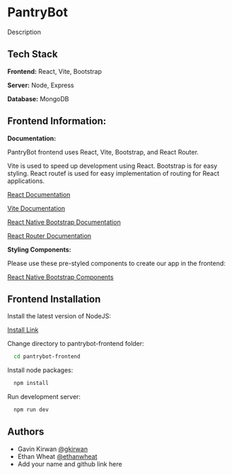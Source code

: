 
# PantryBot


Description
## Tech Stack

**Frontend:** React, Vite, Bootstrap

**Server:** Node, Express

**Database:** MongoDB


## Frontend Information:

**Documentation:**

PantryBot frontend uses React, Vite, Bootstrap, and React Router.

Vite is used to speed up development using React. Bootstrap is for easy styling. React routef is used for easy implementation of routing for React applications.

[React Documentation](https://react.dev/)

[Vite Documentation](https://vite.dev/)

[React Native Bootstrap Documentation](https://react-bootstrap.netlify.app/)

[React Router Documentation](https://reactrouter.com/en/main)

**Styling Components:**

Please use these pre-styled components to create our app in the frontend:

[React Native Bootstrap Components](https://react-bootstrap.netlify.app/docs/components/accordion)
## Frontend Installation

Install the latest version of NodeJS:

[Install Link](https://nodejs.org/en)

Change directory to pantrybot-frontend folder:

```bash
  cd pantrybot-frontend
```

Install node packages:

```bash
  npm install
```

Run development server:
```bash
  npm run dev
```
## Authors

- Gavin Kirwan [@gkirwan](https://www.github.com/gkirwan43)
- Ethan Wheat [@ethanwheat](https://github.com/ethanwheat)
- Add your name and github link here

